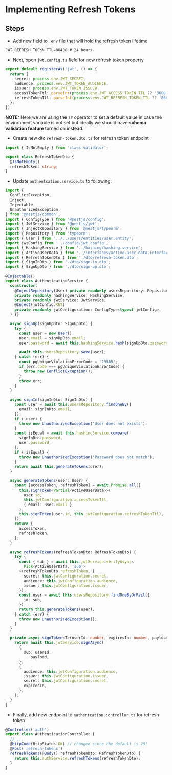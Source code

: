 # Implementing Refresh Tokens

## Steps

- Add new field to `.env` file that will hold the refresh token lifetime

```env
JWT_REFRESH_TOEKN_TTL=86400 # 24 hours
```

- Next, open `jwt.config.ts` field for new refresh token property

```ts jwt.config.ts
export default registerAs('jwt', () => {
  return {
    secret: process.env.JWT_SECRET,
    audience: process.env.JWT_TOKEN_AUDIENCE,
    issuer: process.env.JWT_TOKEN_ISSUER,
    accessTokenTtl: parseInt(process.env.JWT_ACCESS_TOKEN_TTL ?? '3600', 10),
    refreshTokenTtl: parseInt(process.env.JWT_REFRESH_TOKEN_TTL ?? '86400', 10), // 👈 
  };
});
```

**NOTE:** Here we are using the `??` operator to set a default value in case the environment variable is not set but ideally we should have **schema validation feature** turned on instead.

- Create new dto `refresh-token.dto.ts` for refresh token endpoint

```ts refresh-token.dto.ts
import { IsNotEmpty } from 'class-validator';

export class RefreshTokenDto {
  @IsNotEmpty()
  refreshToken: string;
}
```

- Update `authentcation.service.ts` to following:

```ts authentcation.service.ts
import {
  ConflictException,
  Inject,
  Injectable,
  UnauthorizedException,
} from '@nestjs/common';
import { ConfigType } from '@nestjs/config';
import { JwtService } from '@nestjs/jwt';
import { InjectRepository } from '@nestjs/typeorm';
import { Repository } from 'typeorm';
import { User } from '../../users/entities/user.entity';
import jwtConfig from '../config/jwt.config';
import { HashingService } from '../hashing/hashing.service';
import { ActiveUserData } from '../interfaces/active-user-data.interface';
import { RefreshTokenDto } from './dto/refresh-token.dto';
import { SignInDto } from './dto/sign-in.dto';
import { SignUpDto } from './dto/sign-up.dto';

@Injectable()
export class AuthenticationService {
  constructor(
    @InjectRepository(User) private readonly usersRepository: Repository<User>,
    private readonly hashingService: HashingService,
    private readonly jwtService: JwtService,
    @Inject(jwtConfig.KEY)
    private readonly jwtConfiguration: ConfigType<typeof jwtConfig>,
  ) {}

  async signUp(signUpDto: SignUpDto) {
    try {
      const user = new User();
      user.email = signUpDto.email;
      user.password = await this.hashingService.hash(signUpDto.password);

      await this.usersRepository.save(user);
    } catch (err) {
      const pgUniqueViolationErrorCode = '23505';
      if (err.code === pgUniqueViolationErrorCode) {
        throw new ConflictException();
      }
      throw err;
    }
  }

  async signIn(signInDto: SignInDto) {
    const user = await this.usersRepository.findOneBy({
      email: signInDto.email,
    });
    if (!user) {
      throw new UnauthorizedException('User does not exists');
    }
    const isEqual = await this.hashingService.compare(
      signInDto.password,
      user.password,
    );
    if (!isEqual) {
      throw new UnauthorizedException('Password does not match');
    }
    return await this.generateTokens(user);
  }

  async generateTokens(user: User) {
    const [accessToken, refreshToken] = await Promise.all([
      this.signToken<Partial<ActiveUserData>>(
        user.id,
        this.jwtConfiguration.accessTokenTtl,
        { email: user.email },
      ),
      this.signToken(user.id, this.jwtConfiguration.refreshTokenTtl),
    ]);
    return {
      accessToken,
      refreshToken,
    };
  }

  async refreshTokens(refreshTokenDto: RefreshTokenDto) {
    try {
      const { sub } = await this.jwtService.verifyAsync<
        Pick<ActiveUserData, 'sub'>
      >(refreshTokenDto.refreshToken, {
        secret: this.jwtConfiguration.secret,
        audience: this.jwtConfiguration.audience,
        issuer: this.jwtConfiguration.issuer,
      });
      const user = await this.usersRepository.findOneByOrFail({
        id: sub,
      });
      return this.generateTokens(user);
    } catch (err) {
      throw new UnauthorizedException();
    }
  }

  private async signToken<T>(userId: number, expiresIn: number, payload?: T) {
    return await this.jwtService.signAsync(
      {
        sub: userId,
        ...payload,
      },
      {
        audience: this.jwtConfiguration.audience,
        issuer: this.jwtConfiguration.issuer,
        secret: this.jwtConfiguration.secret,
        expiresIn,
      },
    );
  }
}
```

- Finally, add new endpoint to `authentcation.controller.ts` for refresh token

```ts authentcation.controller.ts
@Controller('auth')
export class AuthenticationController {
  // ...
  @HttpCode(HttpStatus.OK) // changed since the default is 201
  @Post('refresh-tokens')
  refreshTokens(@Body() refreshTokenDto: RefreshTokenDto) {
    return this.authService.refreshTokens(refreshTokenDto);
  }
}
```
